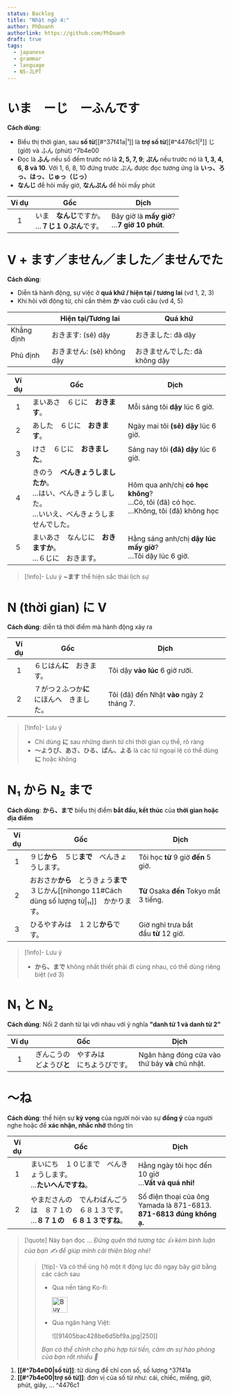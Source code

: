 ```yaml
---
status: Backlog
title: "Nhật ngữ 4:"
author: PhDoanh
authorlink: https://github.com/PhDoanh
draft: true
tags:
  - japanese
  - grammar
  - language
  - N5-JLPT
---
```

# いま　ーじ　ーふんです
**Cách dùng**:
- Biểu thị thời gian, sau **số từ**[[#^37f41a|¹]] là **trợ số từ**[[#^4476c1|²]] じ (giờ) và ふん (phút) ^7b4e00
- Đọc là **ふん** nếu số đếm trước nó là **2, 5, 7, 9**; **ぷん** nếu trước nó là **1, 3, 4, 6, 8 và 10**. Với 1, 6, 8, 10 đứng trước ぷん được đọc tương ứng là **いっ、ろっ、はっ、じゅっ（じっ）**
- **なんじ** để hỏi mấy giờ, **なんぷん** để hỏi mấy phút

| Ví dụ | Gốc                                | Dịch                                             |
| :---: | ---------------------------------- | ------------------------------------------------ |
|   1   | いま　**なんじ**ですか。  <br>…**７じ１０ぷん**です。 | Bây giờ là **mấy giờ**?  <br>…**7 giờ 10 phút**. |

# V + ます／ません／ました／ませんでた
**Cách dùng**:
- Diễn tả hành động, sự việc ở **quá khứ / hiện tại / tương lai** (vd 1, 2, 3)
- Khi hỏi với động từ, chỉ cần thêm **か** vào cuối câu (vd 4, 5)

|            | Hiện tại/Tương lai<br> | Quá khứ<br>            |
| :--------- | ---------------------- | ---------------------- |
| Khẳng định | おきます: (sẽ) dậy         | おきました: đã dậy          |
| Phủ định   | おきません: (sẽ) không dậy  | おきませんでした: đã không dậy |

| Ví dụ | Gốc                                                                                                          | Dịch                                                                                         |
|:-----:| ------------------------------------------------------------------------------------------------------------ | -------------------------------------------------------------------------------------------- |
|   1   | まいあさ　６じに　**おきます**。                                                                             | Mỗi sáng tôi **dậy** lúc 6 giờ.                                                              |
|   2   | あした　６じに　**おきます**。                                                                               | Ngày mai tôi **(sẽ) dậy** lúc 6 giờ.                                                         |
|   3   | けさ　６じに　**おきました**。                                                                               | Sáng nay tôi **(đã) dậy** lúc 6 giờ.                                                         |
|   4   | きのう　**べんきょうしましたか**。  <br>…はい、べんきょうしました。  <br>…いいえ、べんきょうしませんでした。 | Hôm qua anh/chị **có học không**?  <br>…Có, tôi (đã) có học.  <br>…Không, tôi (đã) không học |
|   5   | まいあさ　なんじに　**おきますか**。  <br>…６じに　おきます。                                                | Hằng sáng anh/chị **dậy lúc mấy giờ**?  <br>…Tôi dậy lúc 6 giờ.                              |

> [!info]- Lưu ý
> **~ます** thể hiện sắc thái lịch sự

# N (thời gian) に V
**Cách dùng**: diễn tả thời điểm mà hành động xảy ra

| Ví dụ | Gốc                           | Dịch                                      |
| :---: | ----------------------------- | ----------------------------------------- |
|   1   | ６じはん**に**　おきます。               | Tôi dậy **vào lúc** 6 giờ rưỡi.           |
|   2   | ７がつ２ふつか**に**　  <br>にほんへ　きました。 | Tôi (đã) đến Nhật **vào** ngày 2 tháng 7. |

> [!info]- Lưu ý
> - Chỉ dùng **に** sau những danh từ chỉ thời gian cụ thể, rõ ràng
> - **～ようび、あさ、ひる、ばん、よる** là các từ ngoại lệ có thể dùng **に** hoặc không

# N₁ から N₂ まで
**Cách dùng**: **から、まで** biểu thị điểm **bắt đầu, kết thúc** của **thời gian hoặc địa điểm**

| Ví dụ | Gốc                                                                              | Dịch                                    |
| :---: | -------------------------------------------------------------------------------- | --------------------------------------- |
|   1   | ９じ**から**　５じ**まで**　べんきょうします。                                                      | Tôi học **từ** 9 giờ **đến** 5 giờ.     |
|   2   | おおさか**から**　とうきょう**まで**　  <br>３じかん[[nihongo 11#Cách dùng số lượng từ\|₁₁]]　かかります。 | **Từ** Osaka **đến** Tokyo mất 3 tiếng. |
|   3   | ひるやすみは　１２じ**から**です。                                                              | Giờ nghỉ trưa bắt đầu **từ** 12 giờ.    |

> [!info]- Lưu ý
> - **から、まで** không nhất thiết phải đi cùng nhau, có thể dùng riêng biệt (vd 3)

# N₁ と N₂
**Cách dùng**: Nối 2 danh từ lại với nhau với ý nghĩa **"danh từ 1 và danh từ 2"**

| Ví dụ | Gốc                                 | Dịch                                                 |
| :---: | ----------------------------------- | ---------------------------------------------------- |
|   1   | ぎんこうの　やすみは　  <br>どようび**と**　にちようびです。 | Ngân hàng đóng cửa vào  <br>thứ bảy **và** chủ nhật. |

# ～ね
**Cách dùng**: thể hiện sự **kỳ vọng** của người nói vào sự **đồng ý** của người nghe hoặc để **xác nhận, nhắc nhở** thông tin

| Ví dụ | Gốc                                                  | Dịch                                                                      |
| :---: | ---------------------------------------------------- | ------------------------------------------------------------------------- |
|   1   | まいにち　１０じまで　べんきょうします。  <br>…**たいへんですね**。              | Hằng ngày tôi học đến 10 giờ  <br>…**Vất vả quá nhỉ!**                    |
|   2   | やまださんの　でんわばんごうは　８７１の　６８１３です。  <br>…**８７１の　６８１３ですね**。 | Số điện thoại của ông Yamada là 871-6813.  <br>**871-6813 đúng không ạ.** |

> [!quote] Này bạn đọc ...
> *Đừng quên thả tương tác 👍 kèm bình luận của bạn ✍️ để giúp mình cải thiện blog nhé!* 
> > [!tip]- Và có thể ủng hộ một ít động lực đó ngay bây giờ bằng các cách sau
> > - Qua nền tảng Ko-fi:
> > 
> >   <a href='https://ko-fi.com/M4M111S8CI' target='_blank'><img height='36' style='border:0px;height:36px;' src='https://storage.ko-fi.com/cdn/kofi3.png?v=3' border='0' alt='Buy Me a Coffee at ko-fi.com' /></a>
> > - Qua ngân hàng Việt:
> >   
> >   ![[91405bac428be6d5bf9a.jpg|250]]
> > 
> > *Bạn có thể chỉnh cho phù hợp túi tiền, cảm ơn sự hào phóng của bạn rất nhiều 🥰*

1. **[[#^7b4e00|số từ]]**: từ dùng để chỉ con số, số lượng ^37f41a
2. **[[#^7b4e00|trợ số từ]]**: đơn vị của số từ như: cái, chiếc, miếng, giờ, phút, giây, ... ^4476c1

